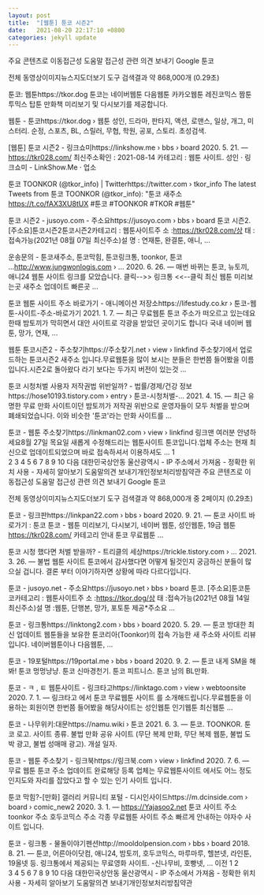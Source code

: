 ```yaml
---
layout: post
title:  "[웹툰] 툰코 시즌2"
date:   2021-08-20 22:17:10 +0800
categories: jekyll update
---
```

주요 콘텐츠로 이동접근성 도움말
접근성 관련 의견 보내기
Google
툰코

전체
동영상이미지뉴스지도더보기
도구
검색결과 약 868,000개 (0.29초) 

툰코: 웹툰https://tkor.dog
툰코는 네이버웹툰 다음웹툰 카카오웹툰 레진코믹스 짬툰 투믹스 탑툰 만화책 미리보기 및 다시보기를 제공합니다.

웹툰 - 툰코https://tkor.dog › 웹툰
성인, 드라마, 판타지, 액션, 로맨스, 일상, 개그, 미스터리. 순정, 스포츠, BL, 스릴러, 무협, 학원, 공포, 스토리. 초성검색.

[웹툰] 툰코 시즌2 - 링크쇼미https://linkshow.me › bbs › board
2020. 5. 21. — https://tkr028.com/ 최신주소확인 : 2021-08-14 카테고리 : 웹툰 사이트.
‎성인 · ‎링크쇼미 - LinkShow.Me · ‎업소

툰코 TOONKOR (@tkor_info) | Twitterhttps://twitter.com › tkor_info
The latest Tweets from 툰코 TOONKOR (@tkor_info): "툰코 새주소 https://t.co/fAX3XU8tUX #툰코 #TOONKOR #TKOR #웹툰"

툰코 시즌2 - jusoyo.com - 주소요https://jusoyo.com › bbs › board
툰코 시즌2. [주소요]툰코시즌2툰코시즌2카테고리 : 웹툰사이트주 소 :https://tkr028.com/상 태 :접속가능(2021년 08월 07일 최신주소)설 명 : 연재툰, 완결툰, 애니, ...

운송문의 - 툰코새주소, 툰코막힘, 툰코링크통, toonkor, 툰코 ...http://www.jungwonlogis.com › ...
2020. 6. 26. — 매번 바뀌는 툰코, 뉴토끼, 애니24 웹툰 사이트 링크를 모았습니다. 클릭-->> 링크통 <<--클릭 최신 웹툰 미리보는곳 새주소 업데이트 빠른곳 ...

툰코 웹툰 사이트 주소 바로가기 - 애니메이션 저장소https://lifestudy.co.kr › 툰코-웹툰-사이트-주소-바로가기
2021. 1. 7. — 최근 무료웹툰 툰코 주소가 떠오르고 있는데요 한때 밤토끼가 막히면서 대안 사이트로 각광을 받았던 곳이기도 합니다 국내 네이버 웹툰, 망가, 연재, ...

웹툰 툰코시즌2 - 주소찾기https://주소찾기.net › view › linkfind
주소찾기에서 업로드하는 툰코시즌2 새주소 입니다.무료웹툰을 많이 보시는 분들은 한번쯤 들어봤을 이름입니다.시즌2로 돌아왔다 라기 보다는 두가지 버전이 있는것 ...

툰코 시청처벌 사용자 저작권법 위반일까? - 법률/경제/건강 정보https://hose10193.tistory.com › entry › 툰코-시청처벌-...
2021. 4. 15. — 최근 유명한 무료 만화 사이트이던 밤토끼가 저작권 위반으로 운영자들이 모두 처벌을 받으며 폐쇄되었습니다. 이와 비슷한 '툰코'라는 만화 사이트를 ...

툰코 - 웹툰 주소찾기https://linkman02.com › view › linkfind
링크맨 여러분 안녕하세요8월 27일 목요일 새롭게 수정해드리는 웹툰사이트 툰코입니다.업체 주소는 현재 최신으로 업데이트되었으며 바로 접속하셔서 이용하셔도 ...
1	
2
3
4
5
6
7
8
9
10
다음
대한민국상안동 울산광역시 - IP 주소에서 가져옴 - 정확한 위치 사용 - 자세히 알아보기
도움말의견 보내기개인정보처리방침약관
주요 콘텐츠로 이동접근성 도움말
접근성 관련 의견 보내기
Google
툰코

전체
동영상이미지뉴스지도더보기
도구
검색결과 약 868,000개 중 2페이지 (0.29초) 

툰코 - 링크판https://linkpan22.com › bbs › board
2020. 9. 21. — 툰코 사이트 바로가기 : 툰코 툰코 - 웹툰 미리보기, 다시보기, 네이버 웹툰, 성인웹툰, 19금 웹툰 https://tkr028.com/ 카테고리 안내 툰코 무료웹툰 ...

툰코 시청 했다면 처벌 받을까? - 트리클의 세상https://trickle.tistory.com › ...
2021. 3. 26. — 불법 웹툰 사이트 툰코에서 감사했다면 어떻게 될것인지 궁금하신 분들이 많으실 겁니다. 결론 부터 이야기하자면 상황에 따라 다르다입니다.

툰코 - jusoyo.net - 주소요https://jusoyo.net › bbs › board
툰코. [주소요]툰코툰코카테고리 : 웹툰사이트주 소 :https://tkor.dog/상 태 :접속가능(2021년 08월 14일 최신주소)설 명 :웹툰, 단행본, 망가, 포토툰 제공*주소요 ...

툰코 - 링크통https://linktong2.com › bbs › board
2020. 5. 29. — 툰코 방대한 최신 업데이트 웹툰들을 보유한 툰코리아(Toonkor)의 접속 가능한 새 주소와 사이트 리뷰입니다. 네이버웹툰이나 다음웹툰, ...

툰코 - 19포털https://19portal.me › bbs › board
2020. 9. 2. — 툰코 내게 SM을 해봐! 툰코 멍멍냥냥. 툰코 신마경천기. 툰코 피트니스. 툰코 남의 BL만화.

툰코 - ㅋ , ㅌ 웹툰사이트 - 링크타고https://linktago.com › view › webtoonsite
2020. 7. 1. — 링크타고 에서 툰코 무료웹툰 사이트 를 소개해드립니다.무료웹툰을 이용하는 회원이면 한번쯤 들어봤을 해당사이트는 성인웹툰 인기웹툰 최신웹툰 ...

툰코 - 나무위키:대문https://namu.wiki › 툰코
2021. 6. 3. — 툰코. TOONKOR. 툰코 로고. 사이트 종류. 불법 만화 공유 사이트 (무단 복제 만화, 무단 복제 웹툰, 불법 도박 광고, 불법 성매매 광고). 개설 일자.

툰코 - 웹툰 주소찾기 - 링크북https://링크북.com › view › linkfind
2020. 7. 6. — 무료 웹툰 툰코 주소 업데이트 완료해당 등록 업체는 무료웹툰사이트 에서도 어느 정도 인지도와 자리를 잡았다고 할 수 있는 인기 사이트 입니다.

툰코 막힘?-[만화] 갤러리 커뮤니티 포털 - 디시인사이드https://m.dcinside.com › board › comic_new2
2020. 3. 1. — https://Yajasoo2.net 툰코 사이트 주소 toonkor 주소 호두코믹스 주소 각종 무료웹툰 사이트 주소 빠르게 안내하는 야자수 사이트 입니다.

툰코 - 링크통 - 물돌이야기펜션http://mooldolpension.com › bbs › board
2018. 8. 21. — 툰코, 어른아이닷컴, 애니24, 밤토끼, 호두코믹스, 마루마루, 헬븐넷, 라인툰, 19올넷 등. 링크통에서 제공되는 무료영화 사이트. -신나무비, 호빵넷, ...
이전
1
2	
3
4
5
6
7
8
9
10
다음
대한민국상안동 울산광역시 - IP 주소에서 가져옴 - 정확한 위치 사용 - 자세히 알아보기
도움말의견 보내기개인정보처리방침약관